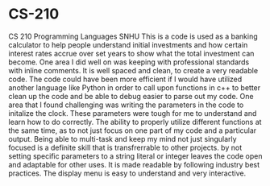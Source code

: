 # CS-210
CS 210 Programming Languages SNHU
This is a code is used as a banking calculator to help people understand initial investments and how certain interest rates accrue over set years to show what the total investment can become. 
One area I did well on was keeping with professional standards with inline comments. It is well spaced and clean, to create a very readable code.
The code could have been more efficient if I would have utilized another language like Python in order to call upon functions in c++ to better clean up the code and be able to debug easier to parse out my code.
One area that I found challenging was writing the parameters in the code to initalize the clock. These parameters were tough for me to understand and learn how to do correctly.
The ability to properly utilize different functions at the same time, as to not just focus on one part of my code and a particular output. Being able to multi-task and keep my mind not just singularly focused is a definite skill that is transfrerrable to other projects.
by not setting specific parameters to a string literal or integer leaves the code open and adaptable for other uses. It is made readable by following industry best practices. The display menu is easy to understand and very interactive.
